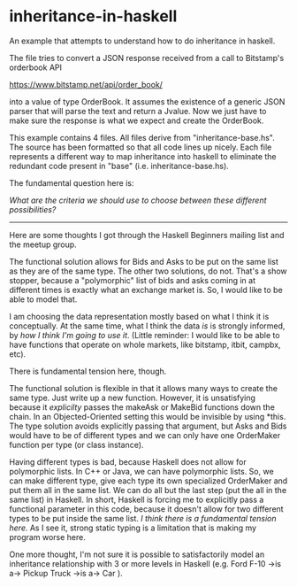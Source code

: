 inheritance-in-haskell
======================

An example that attempts to understand how to do inheritance in haskell.

The file tries to convert a JSON response received from a call to Bitstamp's orderbook API

https://www.bitstamp.net/api/order_book/

into a value of type OrderBook. It assumes the existence of a generic JSON parser that will parse the text and return a Jvalue. Now we just have to make sure the response is what we expect and create the OrderBook. 

This example contains 4 files. All files derive from "inheritance-base.hs". The source has been formatted so that all code lines up nicely. Each file represents a different way to map inheritance into haskell to eliminate the redundant code present in "base" (i.e. inheritance-base.hs).

The fundamental question here is:

*What are the criteria we should use to choose between these different possibilities?*


---

Here are some thoughts I got through the Haskell Beginners mailing list and the meetup group.

The functional solution allows for Bids and Asks to be put on the same list as they are of the same type. The other two solutions, do not. That's a show stopper, because a "polymorphic" list of bids and asks coming in at different times is exactly what an exchange market is. So, I would like to be able to model that. 

I am choosing the data representation mostly based on what I think it is conceptually. At the same time, what I think the data *is* is strongly informed, by *how I think I'm going to use it*. (Little reminder: I would like to be able to have functions that operate on whole markets, like bitstamp, itbit, campbx, etc).

There is fundamental tension here, though.

The functional solution is flexible in that it allows many ways to create the same type. Just write up a new function. However, it is unsatisfying because it *explicilty* passes the makeAsk or MakeBid functions down the chain. In an Objected-Oriented setting this would be invisible by using *this. The type solution avoids explicitly passing that argument, but Asks and Bids would have to be of different types and we can only have one OrderMaker function per type (or class instance).

Having different types is bad, because Haskell does not allow for polymorphic lists. In C++ or Java, we can have polymorphic lists. So, we can make different type, give each type its own specialized OrderMaker and put them all in the same list. We can do all but the last step (put the all in the same list) in Haskell. In short, Haskell is forcing me to explicitly pass a functional parameter in this code, because it doesn't allow for two different types to be put inside the same list. *I think there is a fundamental tension here.* As I see it, strong static typing is a limitation that is making my program worse here.

One more thought, I'm not sure it is possible to satisfactorily model an inheritance relationship with 3 or more levels in Haskell (e.g. Ford F-10 ->is a-> Pickup Truck ->is a-> Car ).








